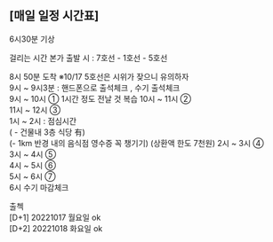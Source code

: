 ## [매일 일정 시간표]

6시30분 기상

걸리는 시간   본가 출발 시 : 7호선 - 1호선 - 5호선    

8시 50분 도착	 ※10/17 5호선은 시위가 잦으니 유의하자  
9시 ~ 9시3분 : 핸드폰으로 출석체크 , 수기 출석체크  
9시 ~ 10시 ①     1시간 정도 전날 것 복습
10시 ~ 11시 ②  
11시 ~ 12시 ③  
1시 ~ 2시 : 점심시간   
					( - 건물내 3층 식당 有)      
		 			(- 1km 반경 내의 음식점 영수증 꼭 챙기기)   (상환액 한도 7천원)
2시 ~ 3시 ④  
3시 ~ 4시 ⑤  
4시 ~ 5시 ⑥  
5시 ~ 6시 ⑦  
6시   수기 마감체크  


출첵   
[D+1] 20221017 월요일 ok   
[D+2] 20221018 화요일 ok


